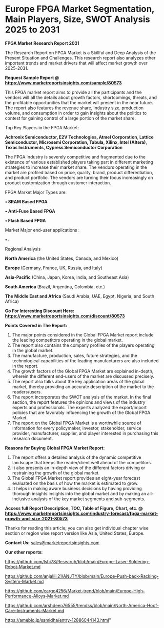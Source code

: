 # Europe FPGA Market Segmentation, Main Players, Size, SWOT Analysis 2025 to 2031

<strong>FPGA Market Research Report 2031</strong>

The Research Report on FPGA Market is a Skillful and Deep Analysis of the Present Situation and Challenges. This research report also analyzes other important trends and market drivers that will affect market growth over 2025-2031.

<strong>Request Sample Report @ <a href=https://www.marketreportsinsights.com/sample/80573>https://www.marketreportsinsights.com/sample/80573</a></strong>

This FPGA market report aims to provide all the participants and the vendors will all the details about growth factors, shortcomings, threats, and the profitable opportunities that the market will present in the near future. The report also features the revenue share, industry size, production volume, and consumption in order to gain insights about the politics to contest for gaining control of a large portion of the market share.

Top Key Players in the FPGA Market:

<strong>Achronix Semiconductor, E2V Technologies, Atmel Corporation, Lattice Semiconductor, Microsemi Corporation, Tabula, Xilinx, Intel (Altera), Texas Instruments, Cypress Semiconductor Corporation</strong>

The FPGA Industry is severely competitive and fragmented due to the existence of various established players taking part in different marketing strategies to increase their market share. The vendors operating in the market are profiled based on price, quality, brand, product differentiation, and product portfolio. The vendors are turning their focus increasingly on product customization through customer interaction.

FPGA Market Major Types are:

<strong>• SRAM Based FPGA

• Anti-Fuse Based FPGA

• Flash Based FPGA</strong>

Market Major end-user applications :

<strong>• .</strong>

Regional Analysis

</u><strong><b>North America</b></strong> (the United States, Canada, and Mexico)

<strong><b>Europe </b></strong>(Germany, France, UK, Russia, and Italy)

<strong><b>Asia-Pacific</b></strong> (China, Japan, Korea, India, and Southeast Asia)

<strong><b>South America</b></strong> (Brazil, Argentina, Colombia, etc.)

<strong><b>The Middle East and Africa</b></strong> (Saudi Arabia, UAE, Egypt, Nigeria, and South Africa)

<strong>Go For Interesting Discount Here: <a href=https://www.marketreportsinsights.com/discount/80573>https://www.marketreportsinsights.com/discount/80573</a></strong>

<strong>Points Covered in The Report:</strong>
<ol>
  <li>The major points considered in the Global FPGA Market report include the leading competitors operating in the global market.</li>
  <li>The report also contains the company profiles of the players operating in the global market.</li>
  <li>The manufacture, production, sales, future strategies, and the technological capabilities of the leading manufacturers are also included in the report.</li>
  <li>The growth factors of the Global FPGA Market are explained in-depth, wherein the different end-users of the market are discussed precisely.</li>
  <li>The report also talks about the key application areas of the global market, thereby providing an accurate description of the market to the readers/users.</li>
  <li>The report incorporates the SWOT analysis of the market. In the final section, the report features the opinions and views of the industry experts and professionals. The experts analyzed the export/import policies that are favorably influencing the growth of the Global FPGA Market.</li>
  <li>The report on the Global FPGA Market is a worthwhile source of information for every policymaker, investor, stakeholder, service provider, manufacturer, supplier, and player interested in purchasing this research document.</li>
</ol>
<strong>Reasons for Buying Global FPGA Market Report:</strong>

<ol>
  <li>The report offers a detailed analysis of the dynamic competitive landscape that keeps the reader/client well ahead of the competitors.</li>
  <li>It also presents an in-depth view of the different factors driving or restraining the growth of the global market.</li>
  <li>The Global FPGA Market report provides an eight-year forecast evaluated on the basis of how the market is estimated to grow.</li>
  <li>It helps in making aware business decisions by having providing thorough insights insights into the global market and by making an all-inclusive analysis of the key market segments and sub-segments.</li>
</ol>
<strong>Access full Report Description, TOC, Table of Figure, Chart, etc. @ <a href=https://www.marketreportsinsights.com/industry-forecast/fpga-market-growth-and-size-2021-80573>https://www.marketreportsinsights.com/industry-forecast/fpga-market-growth-and-size-2021-80573</a></strong>


Thanks for reading this article; you can also get individual chapter wise section or region wise report version like Asia, United States, Europe.

<strong>Contact Us:</strong>
sales@marketreportsinsights.com

<strong>Our other reports:</strong>

<a href=https://github.com/Ishi78/Research/blob/main/Europe-Laser-Soldering-Robot-Market.md>https://github.com/Ishi78/Research/blob/main/Europe-Laser-Soldering-Robot-Market.md</a>

<a href=https://github.com/anjaliiii21/ANJTY/blob/main/Europe-Push-back-Racking-System-Market.md>https://github.com/anjaliiii21/ANJTY/blob/main/Europe-Push-back-Racking-System-Market.md</a>

<a href=https://github.com/cargo4256/Market-trend/blob/main/Europe-High-Performance-Alloys-Market.md>https://github.com/cargo4256/Market-trend/blob/main/Europe-High-Performance-Alloys-Market.md</a>

<a href=https://github.com/arshdeep76555/trendss/blob/main/North-America-Hoof-Care-Instruments-Market.md>https://github.com/arshdeep76555/trendss/blob/main/North-America-Hoof-Care-Instruments-Market.md</a>

<a href=https://ameblo.jp/samidha/entry-12886044143.html>https://ameblo.jp/samidha/entry-12886044143.html</a>"
